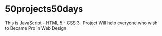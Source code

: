 # 50projects50days
This is JavaScript - HTML 5 - CSS 3 ,  Project Will help everyone who wish to Became Pro in Web Design 
